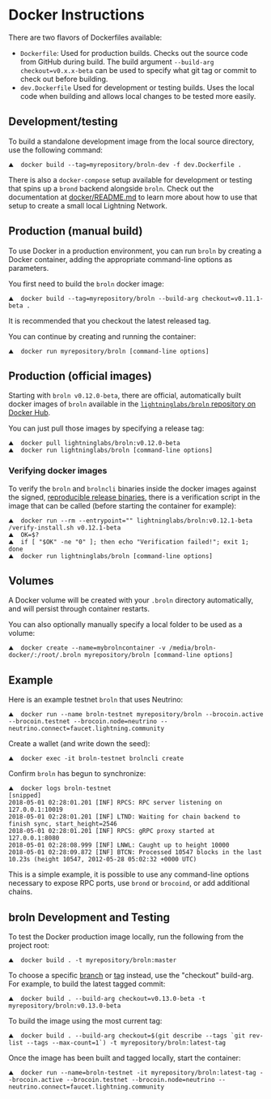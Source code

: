 # Docker Instructions

There are two flavors of Dockerfiles available:
 - `Dockerfile`: Used for production builds. Checks out the source code from
   GitHub during build. The build argument `--build-arg checkout=v0.x.x-beta`
   can be used to specify what git tag or commit to check out before building.
 - `dev.Dockerfile` Used for development or testing builds. Uses the local code
   when building and allows local changes to be tested more easily.

## Development/testing

To build a standalone development image from the local source directory, use the
following command:

```shell
⛰  docker build --tag=myrepository/broln-dev -f dev.Dockerfile .
```

There is also a `docker-compose` setup available for development or testing that
spins up a `brond` backend alongside `broln`. Check out the documentation at
[docker/README.md](../docker/README.md) to learn more about how to use that
setup to create a small local Lightning Network.

## Production (manual build)

To use Docker in a production environment, you can run `broln` by creating a
Docker container, adding the appropriate command-line options as parameters.

You first need to build the `broln` docker image:

```shell
⛰  docker build --tag=myrepository/broln --build-arg checkout=v0.11.1-beta .
```

It is recommended that you checkout the latest released tag.

You can continue by creating and running the container:

```shell
⛰  docker run myrepository/broln [command-line options]
```

## Production (official images)

Starting with `broln v0.12.0-beta`, there are official, automatically built docker
images of `broln` available in the
[`lightninglabs/broln` repository on Docker Hub](https://hub.docker.com/r/lightninglabs/broln).

You can just pull those images by specifying a release tag:

```shell
⛰  docker pull lightninglabs/broln:v0.12.0-beta
⛰  docker run lightninglabs/broln [command-line options]
```

### Verifying docker images

To verify the `broln` and `brolncli` binaries inside the docker images against the
signed, [reproducible release binaries](release.md), there is a verification
script in the image that can be called (before starting the container for
example):

```shell
⛰  docker run --rm --entrypoint="" lightninglabs/broln:v0.12.1-beta /verify-install.sh v0.12.1-beta
⛰  OK=$?
⛰  if [ "$OK" -ne "0" ]; then echo "Verification failed!"; exit 1; done
⛰  docker run lightninglabs/broln [command-line options]
```

## Volumes

A Docker volume will be created with your `.broln` directory automatically, and will
persist through container restarts.

You can also optionally manually specify a local folder to be used as a volume:

```shell
⛰  docker create --name=mybrolncontainer -v /media/broln-docker/:/root/.broln myrepository/broln [command-line options]
```

## Example

Here is an example testnet `broln` that uses Neutrino:

```shell
⛰  docker run --name broln-testnet myrepository/broln --brocoin.active --brocoin.testnet --brocoin.node=neutrino --neutrino.connect=faucet.lightning.community
```

Create a wallet (and write down the seed):

```shell
⛰  docker exec -it broln-testnet brolncli create
```

Confirm `broln` has begun to synchronize:

```shell
⛰  docker logs broln-testnet
[snipped]
2018-05-01 02:28:01.201 [INF] RPCS: RPC server listening on 127.0.0.1:10019
2018-05-01 02:28:01.201 [INF] LTND: Waiting for chain backend to finish sync, start_height=2546
2018-05-01 02:28:01.201 [INF] RPCS: gRPC proxy started at 127.0.0.1:8080
2018-05-01 02:28:08.999 [INF] LNWL: Caught up to height 10000
2018-05-01 02:28:09.872 [INF] BTCN: Processed 10547 blocks in the last 10.23s (height 10547, 2012-05-28 05:02:32 +0000 UTC)
```

This is a simple example, it is possible to use any command-line options necessary
to expose RPC ports, use `brond` or `brocoind`, or add additional chains.

## broln Development and Testing

To test the Docker production image locally, run the following from the project root:

```shell
⛰  docker build . -t myrepository/broln:master
```

To choose a specific [branch](https://github.com/brronsuite/broln/branches) or [tag](https://hub.docker.com/r/lightninglabs/broln/tags?page=1&ordering=last_updated) instead, use the "checkout" build-arg. For example, to build the latest tagged commit:

```shell
⛰  docker build . --build-arg checkout=v0.13.0-beta -t myrepository/broln:v0.13.0-beta
```

To build the image using the most current tag:

```shell
⛰  docker build . --build-arg checkout=$(git describe --tags `git rev-list --tags --max-count=1`) -t myrepository/broln:latest-tag
```

Once the image has been built and tagged locally, start the container:

```shell
⛰  docker run --name=broln-testnet -it myrepository/broln:latest-tag --brocoin.active --brocoin.testnet --brocoin.node=neutrino --neutrino.connect=faucet.lightning.community
```
